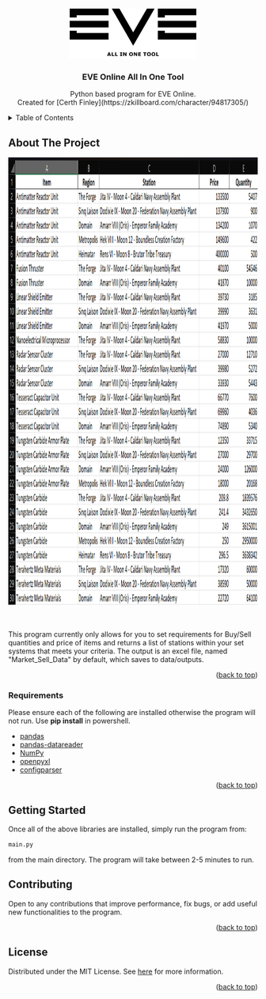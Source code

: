 <div id="top"></div>

<!-- PROJECT LOGO -->
<br />
<div align="center">
  <a href="https://github.com/IvanTsukei/EVE-Online-AIOT">
    <img src="frontend/images/EveAIOTIcon.png" alt="Logo" width="256" height="102">
  </a>

  <h3 align="center">EVE Online All In One Tool</h3>

  <p align="center">
    Python based program for EVE Online.
    <br />
    Created for [Certh Finley](https://zkillboard.com/character/94817305/)
    <br />
  </p>
</div>



<!-- TABLE OF CONTENTS -->
<details>
  <summary>Table of Contents</summary>
  <ol>
    <li>
      <a href="#about-the-project">About The Project</a>
      <ul>
        <li><a href="#Requirements">Built With</a></li>
      </ul>
    </li>
    <li>
      <a href="#getting-started">Getting Started</a>
    </li>
    <li><a href="#contributing">Contributing</a></li>
    <li><a href="#license">License</a></li>
  </ol>
</details>



<!-- ABOUT THE PROJECT -->
## About The Project

<div align="center">
  <a href="https://github.com/IvanTsukei/EVE-Online-AIOT">
    <img src="frontend/images/Example_1.png" alt="Example" width="1292" height="905">
  </a>
</div>
<br />
<br />

This program currently only allows for you to set requirements for Buy/Sell quantities and price of items and returns a list of stations
within your set systems that meets your criteria. The output is an excel file, named "Market_Sell_Data" by default, which saves to data/outputs.

<p align="right">(<a href="#top">back to top</a>)</p>



### Requirements

Please ensure each of the following are installed otherwise the program will not run. Use <b>pip install</b> in powershell.

* [pandas](https://pandas.pydata.org/docs/)
* [pandas-datareader](https://pandas-datareader.readthedocs.io/en/latest/)
* [NumPy](https://numpy.org/)
* [openpyxl](https://openpyxl.readthedocs.io/en/stable/)
* [configparser](https://pypi.org/project/yfinance/)

<p align="right">(<a href="#top">back to top</a>)</p>



<!-- GETTING STARTED -->
## Getting Started

Once all of the above libraries are installed, simply run the program from:
  ```sh
  main.py
  ```
from the main directory. The program will take between 2-5 minutes to run. 


<!-- CONTRIBUTING -->
## Contributing

Open to any contributions that improve performance, fix bugs, or add useful new functionalities to the program. 

<p align="right">(<a href="#top">back to top</a>)</p>



<!-- LICENSE -->
## License

Distributed under the MIT License. See [here](https://opensource.org/licenses/MIT) for more information.

<p align="right">(<a href="#top">back to top</a>)</p>

